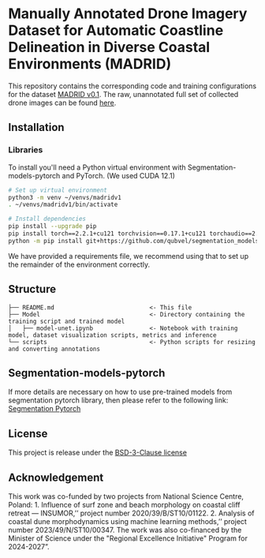 # Manually Annotated Drone Imagery Dataset for Automatic Coastline Delineation in Diverse Coastal Environments (MADRID)

This repository contains the corresponding code and training configurations for the dataset [MADRID v0.1](https://doi.org/10.5281/zenodo.11237140). The raw, unannotated full set of collected drone images can be found [here](https://doi.org/10.5281/zenodo.11237140).

## Installation

### Libraries

To install you'll need a Python virtual environment with Segmentation-models-pytorch and PyTorch.
(We used CUDA 12.1)

```bash
# Set up virtual environment
python3 -m venv ~/venvs/madridv1
. ~/venvs/madridv1/bin/activate

# Install dependencies
pip install --upgrade pip
pip install torch==2.2.1+cu121 torchvision==0.17.1+cu121 torchaudio==2.2.1+cu121 -f https://download.pytorch.org/whl/torch_stable.html
python -m pip install git+https://github.com/qubvel/segmentation_models.pytorch
```
We have provided a requirements file, we recommend using that to set up the remainder of the environment correctly.

## Structure

```
├── README.md                           <- This file
├── Model                               <- Directory containing the training script and trained model
│   ├── model-unet.ipynb                <- Notebook with training model, dataset visualization scripts, metrics and inference
└── scripts                             <- Python scripts for resizing and converting annotations
```

## Segmentation-models-pytorch

If more details are necessary on how to use pre-trained models from segmentation pytorch library, then please refer to the following link: [Segmentation Pytorch](https://github.com/qubvel/segmentation_models.pytorch)

## License

This project is release under the 
[BSD-3-Clause license](https://github.com/DataMadrid/MADRID/blob/main/LICENSE)

## Acknowledgement
This work was co-funded by two projects from National Science Centre, Poland: 1. Influence of surf zone and beach morphology on coastal cliff retreat — INSUMOR,’’ project number 2020/39/B/ST10/01122. 2. Analysis of coastal dune morphodynamics using machine learning methods,’’ project number 2023/49/N/ST10/00347. 
The work was also co-financed by the Minister of Science under the "Regional Excellence Initiative" Program for 2024-2027”.
